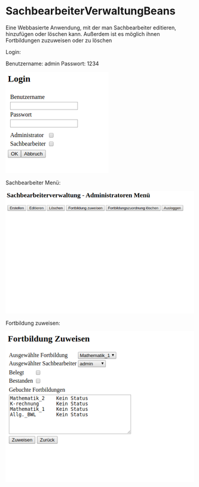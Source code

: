 # SachbearbeiterVerwaltungBeans

Eine Webbasierte Anwendung, mit der man Sachbearbeiter editieren, hinzufügen oder löschen kann. Außerdem ist es möglich ihnen Fortbildungen zuzuweisen oder zu löschen

Login:

Benutzername: admin
Passwort: 1234

![](https://github.com/Seakuh/SachbearbeiterVerwaltungBeans/blob/master/Login.png)


Sachbearbeiter Menü:

![](https://github.com/Seakuh/SachbearbeiterVerwaltungBeans/blob/master/SachbearbeiterMenue.png)

Fortbildung zuweisen: 

![](https://github.com/Seakuh/SachbearbeiterVerwaltungBeans/blob/master/fortbildung_zuweisen.png)











